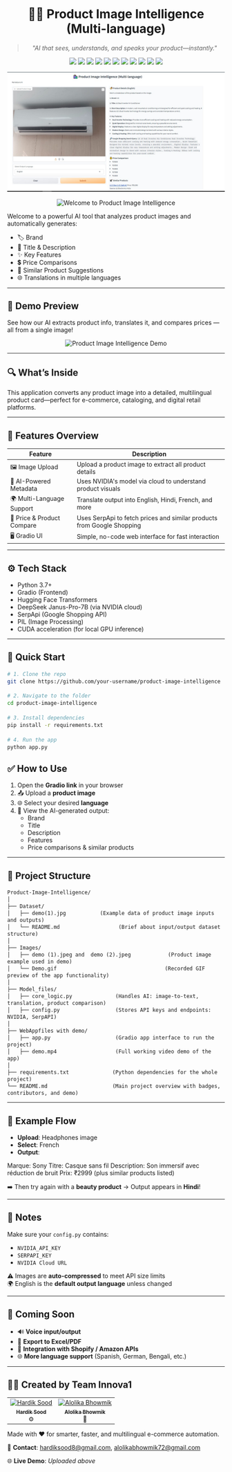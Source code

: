 <h1 align="center">🧠📸 Product Image Intelligence (Multi-language)</h1>
<blockquote align="center"><em>"AI that sees, understands, and speaks your product—instantly."</em></blockquote>


<p align="center">

<img src="https://img.shields.io/badge/python-pink?style=for-the-badge&logo=python&logoColor=white"/>
<img src="https://img.shields.io/badge/gradio-red?style=for-the-badge&logo=gradio&logoColor=white"/>
<img src="https://img.shields.io/badge/OpenAI-white?style=for-the-badge&logo=openai&logoColor=black"/>
<img src="https://img.shields.io/badge/NVIDIA-blue?style=for-the-badge&logo=nvidia&logoColor=white"/>
<img src="https://img.shields.io/badge/Google%20Cloud-black?style=for-the-badge&logo=googlecloud&logoColor=white"/>
<img src="https://img.shields.io/badge/SerpAPI-orange?style=for-the-badge&logo=google&logoColor=white"/>
<img src="https://img.shields.io/badge/Google%20Translate-pink?style=for-the-badge&logo=googletranslate&logoColor=white"/>
<img src="https://img.shields.io/badge/Pillow-red?style=for-the-badge&logo=python&logoColor=white"/>
<img src="https://img.shields.io/badge/Requests-white?style=for-the-badge&logo=python&logoColor=black"/>
<img src="https://img.shields.io/badge/JSON-blue?style=for-the-badge&logo=json&logoColor=white"/>
<img src="https://img.shields.io/badge/VSCode-orange?style=for-the-badge&logo=visualstudiocode&logoColor=white"/>

</p>

<p align="center">
  <img src="https://github.com/alo7lika/TriwizardaThon/blob/main/demo%20(1).jpeg?raw=true" alt="Demo Image" width="600"/>
</p>

<p align="center">
  <img src="https://readme-typing-svg.herokuapp.com?color=FF69B4&size=40&width=900&height=80&lines=Welcome-to-Product-Image-Intelligence" alt="Welcome to Product Image Intelligence"/>
</p>

Welcome to a powerful AI tool that analyzes product images and automatically generates:

- 🏷️ Brand  
- 📝 Title & Description  
- ✨ Key Features  
- 💲 Price Comparisons  
- 🔄 Similar Product Suggestions  
- 🌐 Translations in multiple languages

---
## 🎥 Demo Preview

See how our AI extracts product info, translates it, and compares prices — all from a single image!

<p align="center">
  <img src="https://github.com/alo7lika/TriwizardaThon/blob/main/Demo.gif" alt="Product Image Intelligence Demo"/>
</p>

---


## 🔍 What’s Inside

This application converts any product image into a detailed, multilingual product card—perfect for e-commerce, cataloging, and digital retail platforms.

---

## 🌟 Features Overview

| Feature                     | Description                                                                 |
|----------------------------|-----------------------------------------------------------------------------|
| 🖼️ Image Upload            | Upload a product image to extract all product details                       |
| 🧠 AI-Powered Metadata      | Uses NVIDIA's model via cloud to understand product visuals          |
| 🌍 Multi-Language Support   | Translate output into English, Hindi, French, and more                      |
| 🛒 Price & Product Compare  | Uses SerpApi to fetch prices and similar products from Google Shopping      |
| 🖥️ Gradio UI                | Simple, no-code web interface for fast interaction                          |

---

## ⚙️ Tech Stack

- Python 3.7+
- Gradio (Frontend)
- Hugging Face Transformers
- DeepSeek Janus-Pro-7B (via NVIDIA cloud)
- SerpApi (Google Shopping API)
- PIL (Image Processing)
- CUDA acceleration (for local GPU inference)

---

## 🚀 Quick Start

```bash
# 1. Clone the repo
git clone https://github.com/your-username/product-image-intelligence

# 2. Navigate to the folder
cd product-image-intelligence

# 3. Install dependencies
pip install -r requirements.txt

# 4. Run the app
python app.py
```
## ✅ How to Use

1. Open the **Gradio link** in your browser  
2. 📤 Upload a **product image**  
3. 🌐 Select your desired **language**  
4. 👀 View the AI-generated output:  
   - Brand  
   - Title  
   - Description  
   - Features  
   - Price comparisons & similar products  

---
## 📁 Project Structure

```
Product-Image-Intelligence/
│
├── Dataset/
│   ├── demo(1).jpg           (Example data of product image inputs and outputs)
│   └── README.md                   (Brief about input/output dataset structure)
│
├── Images/
│   ├── demo (1).jpeg and  demo (2).jpeg            (Product image example used in demo)
│   └── Demo.gif                                   (Recorded GIF preview of the app functionality)
│
├── Model_files/
│   ├── core_logic.py              (Handles AI: image-to-text, translation, product comparison)
│   ├── config.py                  (Stores API keys and endpoints: NVIDIA, SerpAPI)
│
├── WebAppfiles with demo/
│   ├── app.py                     (Gradio app interface to run the project)
│   ├── demo.mp4                   (Full working video demo of the app)
│
├── requirements.txt              (Python dependencies for the whole project)
└── README.md                     (Main project overview with badges, contributors, and demo)

```
---

## 🧪 Example Flow

- **Upload**: Headphones image  
- **Select**: French  
- **Output**:

Marque: Sony
Titre: Casque sans fil
Description: Son immersif avec réduction de bruit
Prix: ₹2999 (plus similar products listed)


➡️ Then try again with a **beauty product** → Output appears in **Hindi**!

---

## 📝 Notes

Make sure your `config.py` contains:

- `NVIDIA_API_KEY`  
- `SERPAPI_KEY`  
- `NVIDIA Cloud URL`  

⚠️ Images are **auto-compressed** to meet API size limits  
🌍 English is the **default output language** unless changed

---

## 🚧 Coming Soon

- 🔊 **Voice input/output**  
- 📄 **Export to Excel/PDF**  
- 🛒 **Integration with Shopify / Amazon APIs**  
- 🌐 **More language support** (Spanish, German, Bengali, etc.)

---

## 👨‍💻 Created by **Team Innova1**

<table>
  <tr>
    <td align="center">
      <a href="https://github.com/hardiksood1">
        <img src="https://github.com/hardiksood1.png" width="100px;" alt="Hardik Sood"/><br />
        <sub><b>Hardik Sood</b></sub>
      </a><br />⚙️
    </td>
    <td align="center">
      <a href="https://github.com/alo7lika">
        <img src="https://github.com/alo7lika.png" width="100px;" alt="Alolika Bhowmik"/><br />
        <sub><b>Alolika Bhowmik</b></sub>
      </a><br />🎨
    </td>
  </tr>
</table>


Made with ❤️ for smarter, faster, and multilingual e-commerce automation.

📧 **Contact**: hardiksood8@gmail.com, alolikabhowmik72@gmail.com

🌐 **Live Demo**: *Uploaded above*
